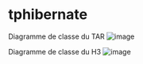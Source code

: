 # tphibernate


Diagramme de classe du TAR
![image](https://github.com/BAJEDDI/tphibernate/assets/147507670/fe4442e4-e93b-4b57-a51d-e3d76d55b381)


Diagramme de classe du H3
![image](https://github.com/BAJEDDI/tphibernate/assets/147507670/f5bd8b05-a9fb-43e6-bdc1-7a86996b0793)

